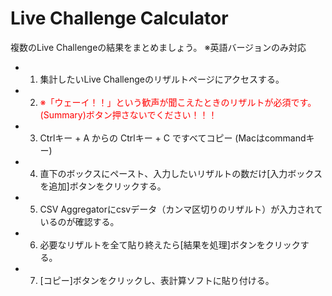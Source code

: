 # Live Challenge Calculator
複数のLive Challengeの結果をまとめましょう。
    ※英語バージョンのみ対応
- 1. 集計したいLive Challengeのリザルトページにアクセスする。
- 2. <font color="red">※「ウェーイ！！」という歓声が聞こえたときのリザルトが必須です。(Summary)ボタン押さないでください！！！</font>
- 3. Ctrlキー + A からの Ctrlキー + C ですべてコピー (Macはcommandキー)
- 4. 直下のボックスにペースト、入力したいリザルトの数だけ[入力ボックスを追加]ボタンをクリックする。
- 5. CSV Aggregatorにcsvデータ（カンマ区切りのリザルト）が入力されているのが確認する。
- 6. 必要なリザルトを全て貼り終えたら[結果を処理]ボタンをクリックする。
- 7. [コピー]ボタンをクリックし、表計算ソフトに貼り付ける。
